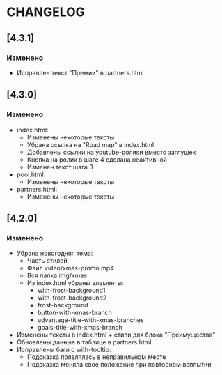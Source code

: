 # CHANGELOG


## [4.3.1]

### Изменено

- Исправлен текст "Премии" в partners.html


## [4.3.0]

### Изменено

- index.html:
  - Изменены некоторые тексты
  - Убрана ссылка на "Road map" в index.html
  - Добавлены ссылки на youtube-ролики вместо заглушек
  - Кнопка на ролик в шаге 4 сделана неактивной
  - Изменен текст шага 3
- pool.html:
  - Изменены некоторые тексты
- partners.html:
  - Изменены некоторые тексты

## [4.2.0]

### Изменено

- Убрана новогодняя тема: 
  - Часть стилей
  - Файл video/xmas-promo.mp4
  - Вся папка img/xmas
  - Из index.html убраны элементы:
    - with-frost-background1
    - with-frost-background2
    - frost-background
    - button-with-xmas-branch
    - advantage-title-with-xmas-branches
    - goals-title-with-xmas-branch
- Изменены тексты в index.html + стили для блока "Преимущества"
- Обновлены данные в таблице в partners.html
- Исправлены баги с with-tooltip:
  - Подсказка появлялась в неправильном месте
  - Подсказка меняла свое положение при повторном всплытии

